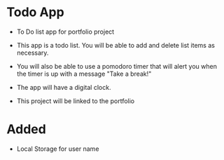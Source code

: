 # Todo App
- To Do list app for portfolio project

- This app is a todo list. You will be able to add and delete list items as necessary.
- You will also be able to use a pomodoro timer that will alert you when the timer is up with a message "Take a break!"
- The app will have a digital clock.
- This project will be linked to the portfolio

# Added
- Local Storage for user name
